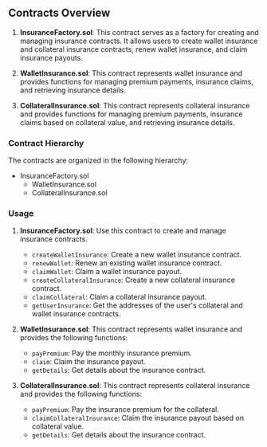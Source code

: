 ## Contracts Overview

1. **InsuranceFactory.sol**: This contract serves as a factory for creating and managing insurance contracts. It allows users to create wallet insurance and collateral insurance contracts, renew wallet insurance, and claim insurance payouts.

2. **WalletInsurance.sol**: This contract represents wallet insurance and provides functions for managing premium payments, insurance claims, and retrieving insurance details.

3. **CollateralInsurance.sol**: This contract represents collateral insurance and provides functions for managing premium payments, insurance claims based on collateral value, and retrieving insurance details.

### Contract Hierarchy

The contracts are organized in the following hierarchy:

- InsuranceFactory.sol
  - WalletInsurance.sol
  - CollateralInsurance.sol

### Usage

1. **InsuranceFactory.sol**: Use this contract to create and manage insurance contracts.
   - `createWalletInsurance`: Create a new wallet insurance contract.
   - `renewWallet`: Renew an existing wallet insurance contract.
   - `claimWallet`: Claim a wallet insurance payout.
   - `createCollateralInsurance`: Create a new collateral insurance contract.
   - `claimCollateral`: Claim a collateral insurance payout.
   - `getUserInsurance`: Get the addresses of the user's collateral and wallet insurance contracts.

2. **WalletInsurance.sol**: This contract represents wallet insurance and provides the following functions:
   - `payPremium`: Pay the monthly insurance premium.
   - `claim`: Claim the insurance payout.
   - `getDetails`: Get details about the insurance contract.

3. **CollateralInsurance.sol**: This contract represents collateral insurance and provides the following functions:
   - `payPremium`: Pay the insurance premium for the collateral.
   - `claimCollateralInsurance`: Claim the insurance payout based on collateral value.
   - `getDetails`: Get details about the insurance contract.

